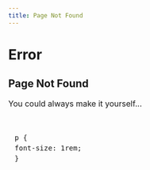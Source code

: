 ```yaml
---
title: Page Not Found
---
```


<h1 class="section">Error</h1>

<div class="readable-width">

## Page Not Found

<div id="suggestions"></div>

<noscript>You could always make it yourself...</noscript>

<style contenteditable style="display: block; white-space: pre-line; overflow-x: auto; background: var(--black); font-family: 'Fira Code', monospace; color: var(--bright_white); padding: 0.8rem; border: 2px solid light-dark(var(--white), var(--grey)); line-height: 150%;">
p {
    font-size: 1rem;
}

</style>

<script src="/assets/scripts/404-guesser.js"></script>

</div>
